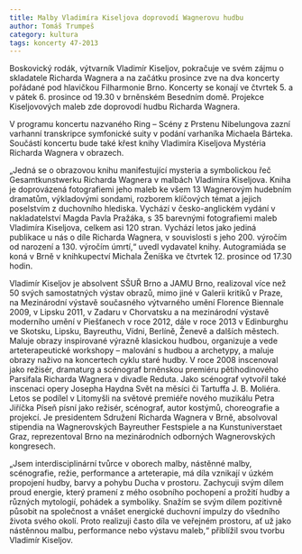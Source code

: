 ```yaml
---
title: Malby Vladimíra Kiseljova doprovodí Wagnerovu hudbu
author: Tomáš Trumpeš
category: kultura
tags: koncerty 47-2013
---
```


Boskovický rodák, výtvarník Vladimír Kiseljov, pokračuje ve svém zájmu o skladatele Richarda Wagnera a na začátku prosince zve na dva koncerty pořádané pod hlavičkou Filharmonie Brno. Koncerty se konají ve čtvrtek 5. a v pátek 6. prosince od 19.30 v brněnském Besedním domě. Projekce Kiseljovových maleb zde doprovodí hudbu Richarda Wagnera.

V programu koncertu nazvaného Ring – Scény z Prstenu Nibelungova zazní varhanní transkripce symfonické suity v podání varhaníka Michaela Bárteka. Součástí koncertu bude také křest knihy Vladimíra Kiseljova Mystéria Richarda Wagnera v obrazech.

„Jedná se o obrazovou knihu manifestující mysteria a symbolickou řeč Gesamtkunstwerku Richarda Wagnera v malbách Vladimíra Kiseljova. Kniha je doprovázená fotografiemi jeho maleb ke všem 13 Wagnerovým hudebním dramatům, výkladovými sondami, rozborem klíčových témat a jejich poselstvím z duchovního hlediska. Vychází v česko-anglickém vydání v nakladatelství Magda Pavla Pražáka, s 35 barevnými fotografiemi maleb Vladimíra Kiseljova, celkem asi 120 stran. Vychází letos jako jediná publikace u nás o díle Richarda Wagnera, v souvislosti s jeho 200. výročím od narození a 130. výročím úmrtí,“ uvedl vydavatel knihy. Autogramiáda se koná v Brně v knihkupectví Michala Ženíška ve čtvrtek 12. prosince od 17.30 hodin.

Vladimír Kiseljov je absolvent SŠUŘ Brno a JAMU Brno, realizoval více než 50 svých samostatných výstav obrazů, mimo jiné v Galerii kritiků v Praze, na Mezinárodní výstavě současného výtvarného umění Florence Biennale 2009, v Lipsku 2011, v Zadaru v Chorvatsku a na mezinárodní výstavě moderního umění v Piešťanech v roce 2012, dále v roce 2013 v Edinburghu ve Skotsku, Lipsku, Bayreuthu, Vídni, Berlíně, Ženevě a dalších městech. Maluje obrazy inspirované výrazně klasickou hudbou, organizuje a vede arteterapeutické workshopy – malování s hudbou a archetypy, a maluje obrazy naživo na koncertech cyklu staré hudby. V roce 2008 inscenoval jako režisér, dramaturg a scénograf brněnskou premiéru pětihodinového Parsifala Richarda Wagnera v divadle Reduta. Jako scénograf vytvořil také inscenaci opery Josepha Haydna Svět na měsíci či Tartuffa J. B. Moliéra. Letos se podílel v Litomyšli na světové premiéře nového muzikálu Petra Jiříčka Píseň písní jako režisér, scénograf, autor kostýmů, choreografie a projekcí. Je presidentem Sdružení Richarda Wagnera v Brně, absolvoval stipendia na Wagnerovských Bayreuther Festspiele a na Kunstuniverstaet Graz, reprezentoval Brno na mezinárodních odborných Wagnerovských kongresech.

„Jsem interdisciplinární tvůrce v oborech malby, nástěnné malby, scénografie, režie, performance a arteterapie, má díla vznikají v úzkém propojení hudby, barvy a pohybu Ducha v prostoru. Zachycuji svým dílem proud energie, který pramení z mého osobního pochopení a prožití hudby a různých mytologií, pohádek a symboliky. Snažím se svým dílem pozitivně působit na společnost a vnášet energické duchovní impulzy do všedního života svého okolí. Proto realizuji často díla ve veřejném prostoru, ať už jako nástěnnou malbu, performance nebo výstavu maleb,“ přiblížil svou tvorbu Vladimír Kiseljov.